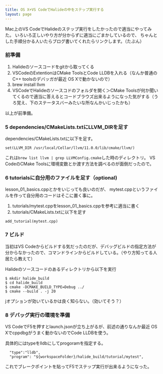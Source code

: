 ```yaml
---
title: OS X+VS CodeでHalideの中をステップ実行する
layout: page
---
```


Mac上のVS CodeでHalideのステップ実行をしたかったので適当にやってみた。
いろいろ正しいやり方が分からずに適当にごまかしているので、
ちゃんとした手順分かる人いたらブログ書いてくれたらリンクします。（たぶん）

### 前準備

1. Halideのソースコードをgitから取ってくる
2. VSCodeのExtentionはCMake ToolsとCode LLDBを入れる（なんか普通のC++ toolsのデバッガが最近 OS Xで動かないので）
3. brew install llvm
4. VSCodeでHalideのソースコドのフォルダを開く＞CMake Toolsが何か聞いてくるので適当に答えるとコードブラウズ出来るようになった気がする（うろ覚え、下のステータスバーみたいな所なんかいじったかも）

以上が前準備。

### 5 dependencies/CMakeLists.txtにLLVM_DIRを足す

dependencies/CMakeLists.txtに以下を足す。

`set(LLVM_DIR /usr/local/Cellar/llvm/11.0.0/lib/cmake/llvm/)`

これは`brew list llvm | grep LLVMConfig.cmake`した時のディレクトリ。
VS CodeのCMake Toolsに環境変数とか渡す方法を調べるのが面倒だったので。

### 6 tutorialsに自分用のファイルを足す（optional)

lesson_01_basics.cppとかをいじっても良いのだが、
mytest.cppというファイルを作って自分用のコードはそこに置く事に。

1. tutorials/mytest.cppをlesson_01_basics.cppを参考に適当に書く
2. tutorials/CMakeLists.txtに以下を足す

`add_tutorial(mytest.cpp)`

### 7 ビルド

当初はVS Codeからビルドする気だったのだが、デバッグビルドの指定方法が分からなかったので、コマンドラインからビルドしている。（やり方知ってる人居たら教えて）

Halideのソースコードのあるディレクトリから以下を実行

```
$ mkdir halide_build
$ cd halide_build
$ cmake -DCMAKE_BUILD_TYPE=Debug ../
$ cmake --build . -j 20
```

jオプションが効いているかは良く知らない。（効いてそう？）

### 8 デバッグ実行の環境を準備

VS CodeでF5を押すとlaunch.jsonが立ち上がるが、前述の通りなんか最近 OS Xでcppdbgがうまく動かないのでCode LLDBを使う。

具体的にはtypeをlldbにしてprogoramを指定する。

```
  "type":"lldb",
  "program": "${workspaceFolder}/halide_build/tutorial/mytest",
```

これでブレークポイントを貼ってF5でステップ実行が出来るようになった。

